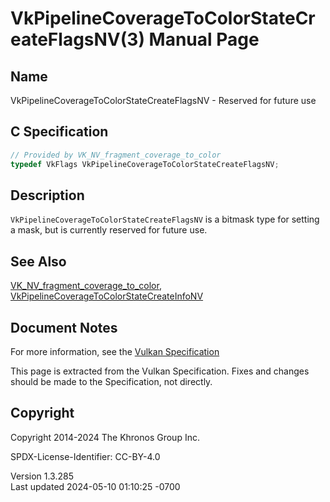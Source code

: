# VkPipelineCoverageToColorStateCreateFlagsNV(3) Manual Page

## Name

VkPipelineCoverageToColorStateCreateFlagsNV - Reserved for future use



## <a href="#_c_specification" class="anchor"></a>C Specification

``` c
// Provided by VK_NV_fragment_coverage_to_color
typedef VkFlags VkPipelineCoverageToColorStateCreateFlagsNV;
```

## <a href="#_description" class="anchor"></a>Description

`VkPipelineCoverageToColorStateCreateFlagsNV` is a bitmask type for
setting a mask, but is currently reserved for future use.

## <a href="#_see_also" class="anchor"></a>See Also

[VK_NV_fragment_coverage_to_color](https://registry.khronos.org/vulkan/specs/1.3-extensions/man/html/VK_NV_fragment_coverage_to_color.html),
[VkPipelineCoverageToColorStateCreateInfoNV](https://registry.khronos.org/vulkan/specs/1.3-extensions/man/html/VkPipelineCoverageToColorStateCreateInfoNV.html)

## <a href="#_document_notes" class="anchor"></a>Document Notes

For more information, see the <a
href="https://registry.khronos.org/vulkan/specs/1.3-extensions/html/vkspec.html#VkPipelineCoverageToColorStateCreateFlagsNV"
target="_blank" rel="noopener">Vulkan Specification</a>

This page is extracted from the Vulkan Specification. Fixes and changes
should be made to the Specification, not directly.

## <a href="#_copyright" class="anchor"></a>Copyright

Copyright 2014-2024 The Khronos Group Inc.

SPDX-License-Identifier: CC-BY-4.0

Version 1.3.285  
Last updated 2024-05-10 01:10:25 -0700
